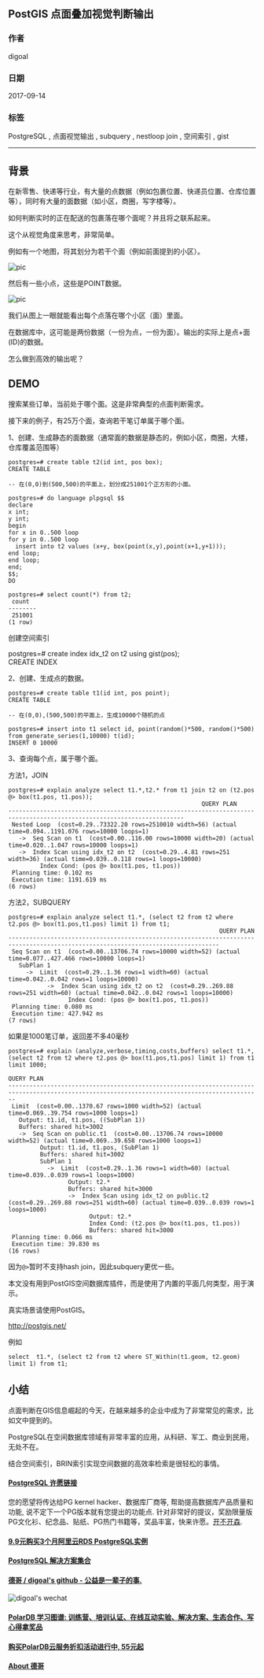 ## PostGIS 点面叠加视觉判断输出  
                  
### 作者                 
digoal                  
                  
### 日期                
2017-09-14                    
                  
### 标签                
PostgreSQL , 点面视觉输出 , subquery , nestloop join , 空间索引 , gist     
                  
----                
                  
## 背景     
在新零售、快递等行业，有大量的点数据（例如包裹位置、快递员位置、仓库位置等），同时有大量的面数据（如小区，商圈，写字楼等）。  
  
如何判断实时的正在配送的包裹落在哪个面呢？并且将之联系起来。  
  
这个从视觉角度来思考，非常简单。  
  
例如有一个地图，将其划分为若干个面（例如前面提到的小区）。  
  
![pic](20170914_01_pic_001.jpg)  
  
然后有一些小点，这些是POINT数据。  
  
![pic](20170914_01_pic_002.jpg)  
  
我们从图上一眼就能看出每个点落在哪个小区（面）里面。  
  
在数据库中，这可能是两份数据（一份为点，一份为面）。输出的实际上是点+面(ID)的数据。  
  
怎么做到高效的输出呢？  
  
## DEMO  
搜索某些订单，当前处于哪个面。这是非常典型的点面判断需求。  
  
接下来的例子，有25万个面，查询若干笔订单属于哪个面。  
  
1、创建、生成静态的面数据（通常面的数据是静态的，例如小区，商圈，大楼，仓库覆盖范围等）  
  
```  
postgres=# create table t2(id int, pos box);  
CREATE TABLE  
  
-- 在(0,0)到(500,500)的平面上，划分成251001个正方形的小面。  
  
postgres=# do language plpgsql $$    
declare  
x int;  
y int;  
begin  
for x in 0..500 loop  
for y in 0..500 loop   
  insert into t2 values (x+y, box(point(x,y),point(x+1,y+1)));  
end loop;  
end loop;  
end;  
$$;  
DO  
  
postgres=# select count(*) from t2;  
 count    
--------  
 251001  
(1 row)  
```  
  
创建空间索引  
  
postgres=# create index idx_t2 on t2 using gist(pos);  
CREATE INDEX  
  
2、创建、生成点的数据。  
  
```  
postgres=# create table t1(id int, pos point);  
CREATE TABLE  
```  
  
```  
-- 在(0,0),(500,500)的平面上，生成10000个随机的点  
  
postgres=# insert into t1 select id, point(random()*500, random()*500) from generate_series(1,10000) t(id);  
INSERT 0 10000  
```  
  
3、查询每个点，属于哪个面。  
  
方法1，JOIN  
  
```  
postgres=# explain analyze select t1.*,t2.* from t1 join t2 on (t2.pos @> box(t1.pos, t1.pos));  
                                                       QUERY PLAN                                                         
------------------------------------------------------------------------------------------------------------------------  
 Nested Loop  (cost=0.29..73322.20 rows=2510010 width=56) (actual time=0.094..1191.076 rows=10000 loops=1)  
   ->  Seq Scan on t1  (cost=0.00..116.00 rows=10000 width=20) (actual time=0.020..1.047 rows=10000 loops=1)  
   ->  Index Scan using idx_t2 on t2  (cost=0.29..4.81 rows=251 width=36) (actual time=0.039..0.118 rows=1 loops=10000)  
         Index Cond: (pos @> box(t1.pos, t1.pos))  
 Planning time: 0.102 ms  
 Execution time: 1191.619 ms  
(6 rows)  
```  
  
方法2，SUBQUERY  
  
```  
postgres=# explain analyze select t1.*, (select t2 from t2 where t2.pos @> box(t1.pos,t1.pos) limit 1) from t1;  
                                                            QUERY PLAN                                                              
----------------------------------------------------------------------------------------------------------------------------------  
 Seq Scan on t1  (cost=0.00..13706.74 rows=10000 width=52) (actual time=0.077..427.466 rows=10000 loops=1)  
   SubPlan 1  
     ->  Limit  (cost=0.29..1.36 rows=1 width=60) (actual time=0.042..0.042 rows=1 loops=10000)  
           ->  Index Scan using idx_t2 on t2  (cost=0.29..269.88 rows=251 width=60) (actual time=0.042..0.042 rows=1 loops=10000)  
                 Index Cond: (pos @> box(t1.pos, t1.pos))  
 Planning time: 0.080 ms  
 Execution time: 427.942 ms  
(7 rows)  
```  
  
如果是1000笔订单，返回差不多40毫秒  
  
```
postgres=# explain (analyze,verbose,timing,costs,buffers) select t1.*, (select t2 from t2 where t2.pos @> box(t1.pos,t1.pos) limit 1) from t1 limit 1000;
                                                                  QUERY PLAN                                                                  
----------------------------------------------------------------------------------------------------------------------------------------------
 Limit  (cost=0.00..1370.67 rows=1000 width=52) (actual time=0.069..39.754 rows=1000 loops=1)
   Output: t1.id, t1.pos, ((SubPlan 1))
   Buffers: shared hit=3002
   ->  Seq Scan on public.t1  (cost=0.00..13706.74 rows=10000 width=52) (actual time=0.069..39.658 rows=1000 loops=1)
         Output: t1.id, t1.pos, (SubPlan 1)
         Buffers: shared hit=3002
         SubPlan 1
           ->  Limit  (cost=0.29..1.36 rows=1 width=60) (actual time=0.039..0.039 rows=1 loops=1000)
                 Output: t2.*
                 Buffers: shared hit=3000
                 ->  Index Scan using idx_t2 on public.t2  (cost=0.29..269.88 rows=251 width=60) (actual time=0.039..0.039 rows=1 loops=1000)
                       Output: t2.*
                       Index Cond: (t2.pos @> box(t1.pos, t1.pos))
                       Buffers: shared hit=3000
 Planning time: 0.066 ms
 Execution time: 39.830 ms
(16 rows)
```
  
因为```@>```暂时不支持hash join，因此subquery更优一些。  
  
本文没有用到PostGIS空间数据库插件，而是使用了内置的平面几何类型，用于演示。  
  
真实场景请使用PostGIS。  
  
http://postgis.net/  
  
例如  
  
```
select  t1.*, (select t2 from t2 where ST_Within(t1.geom, t2.geom) limit 1) from t1;
```
  
## 小结  
点面判断在GIS信息崛起的今天，在越来越多的企业中成为了非常常见的需求，比如文中提到的。  
  
PostgreSQL在空间数据库领域有非常丰富的应用，从科研、军工、商业到民用，无处不在。  
  
结合空间索引，BRIN索引实现空间数据的高效率检索是很轻松的事情。  
  
  
  
  
  
  
  
  
  
  
  
  
  
  
  
  
  
  
  
  
  
  
  
  
  
  
  
  
  
  
  
  
  
  
  
  
  
  
  
  
  
  
  
  
  
  
  
  
  
  
  
  
  
  
  
  
  
  
  
  
  
  
  
  
  
  
  
  
  
  
  
  
  
  
#### [PostgreSQL 许愿链接](https://github.com/digoal/blog/issues/76 "269ac3d1c492e938c0191101c7238216")
您的愿望将传达给PG kernel hacker、数据库厂商等, 帮助提高数据库产品质量和功能, 说不定下一个PG版本就有您提出的功能点. 针对非常好的提议，奖励限量版PG文化衫、纪念品、贴纸、PG热门书籍等，奖品丰富，快来许愿。[开不开森](https://github.com/digoal/blog/issues/76 "269ac3d1c492e938c0191101c7238216").  
  
  
#### [9.9元购买3个月阿里云RDS PostgreSQL实例](https://www.aliyun.com/database/postgresqlactivity "57258f76c37864c6e6d23383d05714ea")
  
  
#### [PostgreSQL 解决方案集合](https://yq.aliyun.com/topic/118 "40cff096e9ed7122c512b35d8561d9c8")
  
  
#### [德哥 / digoal's github - 公益是一辈子的事.](https://github.com/digoal/blog/blob/master/README.md "22709685feb7cab07d30f30387f0a9ae")
  
  
![digoal's wechat](../pic/digoal_weixin.jpg "f7ad92eeba24523fd47a6e1a0e691b59")
  
  
#### [PolarDB 学习图谱: 训练营、培训认证、在线互动实验、解决方案、生态合作、写心得拿奖品](https://www.aliyun.com/database/openpolardb/activity "8642f60e04ed0c814bf9cb9677976bd4")
  
  
#### [购买PolarDB云服务折扣活动进行中, 55元起](https://www.aliyun.com/activity/new/polardb-yunparter?userCode=bsb3t4al "e0495c413bedacabb75ff1e880be465a")
  
  
#### [About 德哥](https://github.com/digoal/blog/blob/master/me/readme.md "a37735981e7704886ffd590565582dd0")
  
